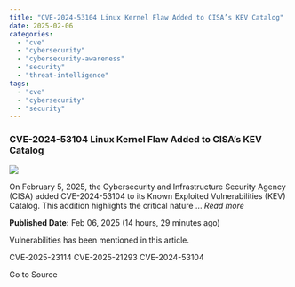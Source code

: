 ```yaml
---
title: "CVE-2024-53104 Linux Kernel Flaw Added to CISA’s KEV Catalog"
date: 2025-02-06
categories: 
  - "cve"
  - "cybersecurity"
  - "cybersecurity-awareness"
  - "security"
  - "threat-intelligence"
tags: 
  - "cve"
  - "cybersecurity"
  - "security"
---
```


### CVE-2024-53104 Linux Kernel Flaw Added to CISA’s KEV Catalog

![](https://upload.cvefeed.io/news/28216/thumbnail.jpg)

On February 5, 2025, the Cybersecurity and Infrastructure Security Agency (CISA) added CVE-2024-53104 to its Known Exploited Vulnerabilities (KEV) Catalog. This addition highlights the critical nature ... _Read more_

**Published Date:** Feb 06, 2025 (14 hours, 29 minutes ago)

Vulnerabilities has been mentioned in this article.

CVE-2025-23114 CVE-2025-21293 CVE-2024-53104

Go to Source
